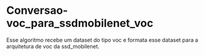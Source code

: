 # Conversao-voc_para_ssdmobilenet_voc
Esse algoritmo recebe um dataset do tipo voc e formata esse dataset para a arquitetura de voc da ssd_mobilenet.
